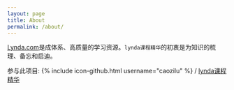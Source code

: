```yaml
---
layout: page
title: About
permalink: /about/
---
```


[Lynda.com](https://www.lynda.com/)是成体系、高质量的学习资源。`lynda课程精华`的初衷是为知识的梳理、备忘和启迪。

参与此项目:
{% include icon-github.html username="caozilu" %} /
[lynda课程精华](https://github.com/caozilu/caozilu.github.io)
